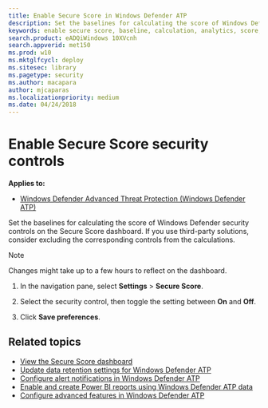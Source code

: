 ```yaml
---
title: Enable Secure Score in Windows Defender ATP
description: Set the baselines for calculating the score of Windows Defender security controls on the Secure Score dashboard.
keywords: enable secure score, baseline, calculation, analytics, score, secure score dashboard, dashboard
search.product: eADQiWindows 10XVcnh
search.appverid: met150
ms.prod: w10
ms.mktglfcycl: deploy
ms.sitesec: library
ms.pagetype: security
ms.author: macapara
author: mjcaparas
ms.localizationpriority: medium
ms.date: 04/24/2018
---
```


# Enable Secure Score security controls

**Applies to:**


- [Windows Defender Advanced Threat Protection (Windows Defender ATP)](https://wincom.blob.core.windows.net/documents/Windows10_Commercial_Comparison.pdf)



Set the baselines for calculating the score of Windows Defender security controls on the Secure Score dashboard. If you use third-party solutions, consider excluding the corresponding controls from the calculations.

  >[!NOTE]
  >Changes might take up to a few hours to reflect on the dashboard. 

1. In the navigation pane, select **Settings** > **Secure Score**.

2. Select the security control, then toggle the setting between **On** and **Off**.

3. Click **Save preferences**.

## Related topics
- [View the Secure Score dashboard](secure-score-dashboard-windows-defender-advanced-threat-protection.md)
- [Update data retention settings for Windows Defender ATP](data-retention-settings-windows-defender-advanced-threat-protection.md)
- [Configure alert notifications in Windows Defender ATP](configure-email-notifications-windows-defender-advanced-threat-protection.md)
- [Enable and create Power BI reports using Windows Defender ATP data](powerbi-reports-windows-defender-advanced-threat-protection.md)
- [Configure advanced features in Windows Defender ATP](advanced-features-windows-defender-advanced-threat-protection.md)
